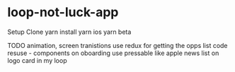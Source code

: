 # loop-not-luck-app

Setup
Clone
yarn install
yarn ios
yarn beta

TODO
animation, screen tranistions
use redux for getting the opps list
code resuse - components on oboarding
use pressable like apple news list on logo card in my loop
